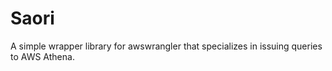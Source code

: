 # Saori

A simple wrapper library for awswrangler that specializes in issuing queries to AWS Athena.
